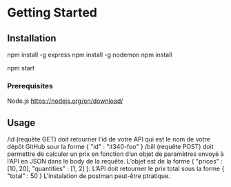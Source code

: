# Getting Started
## Installation
npm install -g express
npm install -g nodemon
npm install 

npm start
### Prerequisites

Node.js
https://nodejs.org/en/download/

## Usage
/id (requête GET) doit retourner l’id de votre API qui est le nom de votre dépôt GitHub sour la forme { "id" : "it340-foo" }
/bill (requête POST) doit permettre de calculer un prix en fonction d’un objet de paramètres envoyé à l’API en JSON dans le body de la requête. L’objet est de la forme { "prices" : [10, 20], "quantities" : [1, 2] }. L’API doit retourner le prix total sous la forme { "total" : 50 }
L'instalation de postman peut-être ptratique.